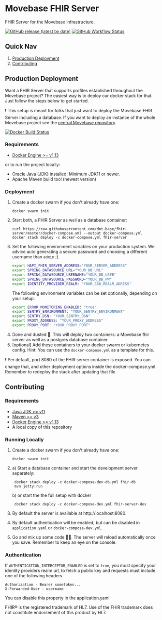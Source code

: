 # Movebase FHIR Server
FHIR Server for the Movebase infrastructure.

[![GitHub release (latest by date)](https://img.shields.io/github/v/release/dot-base/fhir-server)](https://github.com/dot-base/fhir-server/releases)
[![GitHub Workflow Status](https://img.shields.io/github/workflow/status/dot-base/fhir-server/Docker?label=Docker%20Build&logo=Docker)](https://github.com/dot-base/fhir-server/packages/331005)


## Quick Nav
1. [Production Deployment](#Production-Deployment)
1. [Contributing](#Contributing)


## Production Deployment
Want a FHIR Server that supports profiles established throughout the Movebase project? The easiest way is to deploy our docker stack for that. Just follow the steps below to get started.

❗ This setup is meant for folks that just want to deploy the Movebase FHIR Server including a database. If you want to deploy an instance of the whole Movebase project see the [central Movebase repository](https://github.com/dot-base/dot-base).

[![Docker Build Status](https://img.shields.io/badge/We%20love-Docker-blue?style=flat&logo=Docker)](https://github.com/orgs/dot-base/packages)

### Requirements
- [Docker Engine >= v1.13](https://www.docker.com/get-started)

or to run the project locally:
 - Oracle Java (JDK) installed: Minimum JDK11 or newer.
 - Apache Maven build tool (newest version)


### Deployment
1. Create a docker swarm if you don't already have one:
    ```
    docker swarm init
    ```
1. Start both, a FHIR Server as well as a database container:
    ```
    curl https://raw.githubusercontent.com/dot-base/fhir-server/master/docker-compose.yml --output docker-compose.yml
    docker stack deploy -c docker-compose.yml fhir-server
    ```
1. Set the following environment variables on your production system. We advice auto generating a secure password and choosing a different username than `admin` ;).
    ```sh
    export HAPI_FHIR_SERVER_ADDRESS="YOUR_SERVER_ADDRESS"
    export SPRING_DATASOURCE_URL="YOUR_DB_URL"
    export SPRING_DATASOURCE_USERNAME="YOUR_DB_USER"
    export SPRING_DATASOURCE_PASSWORD="YOUR_DB_PW"
    export IDENTITY_PROVIDER_REALM: "YOUR_SSO_REALM_ADRESS"
    ```
    The following environment variables can be set optionally, depending on your setup:
    ```sh
    export ERROR_MONITORING_ENABLED: "true"
    export SENTRY_ENVIRONMENT: "YOUR_SENTRY_ENVIRONMENT"
    export SENTRY_DSN: "YOUR_SENTRY_DSN"
    export PROXY_ADDRESS: "YOUR_PROXY_ADDRESS"
    export PROXY_PORT: "YOUR_PROXY_PORT"
    ```
1. Done and dusted 🎉. This will deploy two containers: a Movebase fhir server as well as a postgres database container.
1. [optional] Add these containers to your docker swarm or kubernetes config. Hint: You can use the `docker-compose.yml` as a template for this.

❗ Per default, port 8080 of the FHIR server container is exposed. You can change that, and other deployment options inside the docker-compose.yml. Remember to redeploy the stack after updating that file.


## Contributing

### Requirements
- [Java JDK >= v11](https://www.oracle.com/java/technologies/javase-jdk11-downloads.html)
- [Maven >= v3](https://maven.apache.org/download.cgi)
- [Docker Engine >= v1.13](https://www.docker.com/get-started)
- A local copy of this repository

### Running Locally
1. Create a docker swarm if you don't already have one:
    ```
    docker swarm init
    ```
2. 
    a) Start a database container and start the development server separately:

        docker stack deploy -c docker-compose-dev-db.yml fhir-db
        mvn jetty:run

    b) or start the the full setup with docker

        docker stack deploy -c docker-compose-dev.yml fhir-server-dev

4. By default the server is available at http://localhost:8080.
5. By default authentication will be enabled, but can be disabled in ```application.yaml``` or ```docker-compose-dev.yml```.
6. Go and mix up some code 👩‍💻. The server will reload automatically once you save. Remember to keep an eye on the console.

### Authentication
If ```AUTHENTICATION_INTERCEPTOR_ENABLED``` is set to ```true```, you must specify your identity providers realm url, to fetch a public key and requests must include one of the following headers

    Authorization - Bearer sometoken...
    X-Forwarded-User - username

You can disable this property in the application.yaml

FHIR® is the registered trademark of HL7. Use of the FHIR trademark does not constitute endorsement of this product by HL7.
